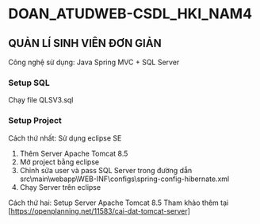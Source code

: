 # DOAN_ATUDWEB-CSDL_HKI_NAM4
## QUẢN LÍ SINH VIÊN ĐƠN GIẢN
Công nghệ sử dụng: Java Spring MVC + SQL Server
### Setup SQL
Chạy file QLSV3.sql 
### Setup Project
Cách thứ nhất: Sử dụng eclipse SE
1. Thêm Server Apache Tomcat 8.5
2. Mở project bằng eclipse
3. Chỉnh sửa user và pass SQL Server trong đường dẫn src\main\webapp\WEB-INF\configs\spring-config-hibernate.xml
4. Chạy Server trên eclipse

Cách thứ hai: Setup Server Apache Tomcat 8.5
Tham khảo thêm tại [https://openplanning.net/11583/cai-dat-tomcat-server]
